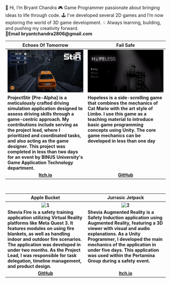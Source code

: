 <br>
👋 Hi, I’m Bryant Chandra
🎮 Game Programmer passionate about bringing ideas to life through code.
🕹️ I’ve developed several 2D games and I’m now exploring the world of 3D game development.
💡 Always learning, building, and pushing my creativity forward.
</br>
<b>📩Email<b>
bryantchandra2806@gmail.com

<br>

<table width="100%">
  <thead>
    <tr>
      <th width="50%" align="center"><a>Echoes Of Tomorrow</a></th>
      <th width="50%" align="center"><a>Fail Safe</a></th>
    </tr>
  </thead>
  <tbody>
    <tr>
      <td align="center">
        <img src="https://github.com/KXLVXN7/KXLVXN7/blob/main/gif/pstir.gif" alt="1" style="width:100%;height:auto;">
      </td>
      <td align="center">
        <img src="https://github.com/KXLVXN7/KXLVXN7/blob/main/gif/hpless_1.gif" alt="2" style="width:100%;height:auto;">
      </td>
    </tr>
    <tr>
      <td valign="text-top">ProjectStir [Pre-Alpha] is a meticulously crafted driving simulation application designed to assess driving skills through a game-centric approach. My contributions include serving as the project lead, where I prioritized and coordinated tasks, and also acting as the game designer. This project was completed in less than two days for an event by BINUS University's Game Application Technology department.
      </td>
      <td valign="text-top">Hopeless is a side-scrolling game that combines the mechanics of Cat Mario with the art style of Limbo. I use this game as a teaching material to introduce basic game programming concepts using Unity. The core game mechanics can be developed in less than one day
      </td>
    </tr>
    <tr>
      <td align="center"><a href="https://rexclavis.itch.io/echoes-of-tomorrow">Itch.io</a></td>
      <td align="center"><a href="https://github.com/Koala-Terbang/Gemastik2025">GitHub</a></td>
    </tr>
    <!-- <tr>
      <td align="center"><a href="https://www.youtube.com/watch?v=UWn3G_PZ_fA">Trailer</a></td> 
      <td align="center"><a href="https://www.youtube.com/watch?v=MXbSJmlWlX0">Trailer</a></td>
    </tr> -->
  </tbody>
</table>


<br>


<table width="100%">
  <thead>
    <tr>
      <th width="50%" align="center"><a>Apple Bucket</a></th>
      <th width="50%" align="center"><a>Jurrasic Jetpack</a></th>
    </tr>
  </thead>
  <tbody>
    <tr>
      <td align="center">
        <img src="https://www.shevia.id/assets/img/product/shevia-fire/3.png" alt="1" style="width:100%;height:auto;">
      </td>
      <td align="center">
        <img src="https://www.shevia.id/assets/img/product/shevia-ar/1.png" alt="2" style="width:100%;height:auto;">
      </td>
    </tr>
    <tr>
      <td valign="text-top">Shevia Fire is a safety training application utilizing Virtual Reality platforms like Meta Quest 3. It features modules on using fire blankets, as well as handling indoor and outdoor fire scenarios. The application was developed in under two months. As the Project Lead, I was responsible for task delegation, timeline management, and product design.
      </td>
      <td valign="text-top">Shevia Augmented Reality is a Safety Induction application using Augmented Reality, featuring a 3D viewer with visual and audio explanations. As a Unity Programmer, I developed the main mechanics of the application in under five days. This application was used within the Pertamina Group during a safety event.
      </td>
    </tr>
    <tr>
      <td align="center"><a href="https://github.com/Koala-Terbang/AppleBucket">GitHub</a></td>
      <td align="center"><a href="https://koalaterbang.itch.io/jurassic-jetpack">Itch.io</a></td>
    </tr>
    <!-- <tr>
      <td align="center"><a href="https://youtu.be/U301oBPnyCg">Trailer</a></td>
      <td align="center"><a href="https://youtu.be/6mlfc1Shwas">Trailer</a></td>
    </tr> -->
  </tbody>
</table>